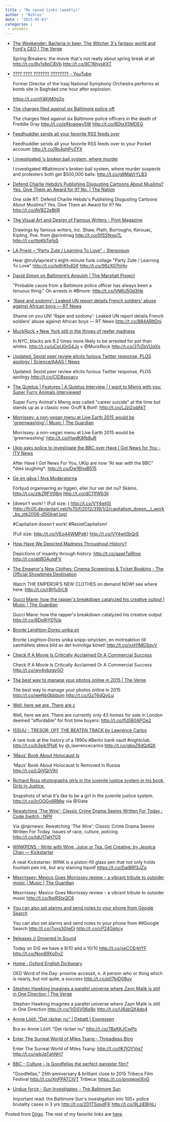 ```yaml
---
title : "My saved links (weekly)"
author : "Niklas"
date : "2015-05-03"
categories : 
 - animals
---
```


- [The Weekender: Bacteria in beer, The Witcher 3's fantasy world and Ford's CEO | The Verge](http://www.theverge.com/2015/5/2/8531359/the-weekender-bacteria-beer-witcher-3-fantasy-world-ford?utm_campaign=theverge&utm_content=chorus&utm_medium=social&utm_source=twitter)
    
    Spring Breakers: the movie that's not really about spring break at all http://t.co/8v1s8pC8Vb http://t.co/9C16hysKXT
    
- [‫???????? ??????? ???? ????‬‎ - YouTube](https://www.youtube.com/watch?t=170&v=AkBgNHh9UNI)
    
    Former Director of the Iraqi National Symphony Orchestra performs at bomb site in Baghdad one hour after explosion.
    
    https://t.co/nY4KjM0g2p
    
- [The charges filed against six Baltimore police off](http://trib.al/a9umVW5)
    
    The charges filed against six Baltimore police officers in the death of Freddie Gray http://t.co/elNoaqwy5W http://t.co/8DtxX5MDEG
    
- [Feedhuddler sends all your favorite RSS feeds over](http://lifehac.kr/f6x617V)
    
    Feedhuddler sends all your favorite RSS feeds over to your Pocket account: http://t.co/Rp4qhPvZYX
    
- [I investigated 's broken bail system, where murder](http://www.newsweek.com/baltimores-big-bad-bail-problem-327727)
    
    I investigated #Baltimore's broken bail system, where murder suspects and protesters both get $500,000 bails: http://t.co/g9MaVrYLB3
    
    
- [Defend Charlie Hebdo’s Publishing Disgusting Cartoons About Muslims? Yes. Give Them an Award for It? No. | The Nation](http://www.thenation.com/blog/205977/defend-charlie-hebdos-publishing-disgusting-cartoons-about-muslims-yes-give-them-award-i)
    
    One side RT: Defend Charlie Hebdo's Publishing Disgusting Cartoons About Muslims? Yes. Give Them an Award for It? No http://t.co/AVBZ2eBtlR
    
- [The Visual Art and Design of Famous Writers - Print Magazine](http://www.printmag.com/illustration/the-visual-art-and-design-of-famous-writers/)
    
    Drawings by famous writers, inc. Shaw, Plath, Burroughs, Kerouac, Kipling, Poe. from @printmag http://t.co/0fSSfexq7L http://t.co/ttpKbTpfgS
    
- [LA Priest – “Party Zute / Learning To Love” - Stereogum](http://www.stereogum.com/1798564/la-priest-party-zute-learning-to-love/mp3s/)
    
    Hear @trulylapriest's eight-minute funk collage "Party Zute / Learning To Love" http://t.co/lp6hKhdGtf http://t.co/96zX07hHjy
    
- [David Simon on Baltimore’s Anguish | The Marshall Project](https://www.themarshallproject.org/2015/04/29/david-simon-on-baltimore-s-anguish?utm_medium=social&utm_campaign=sprout&utm_source=twitter)
    
    "Probable cause from a Baltimore police officer has always been a tenuous thing." On arrests in #Bmore: http://t.co/hN6U50d3He
    
    
- ['Rape and sodomy': Leaked UN report details French soldiers’ abuse against African boys — RT News](http://rt.com/news/254205-french-soldiers-abuse-boys/#.VUJGj0SppIM.twitter)
    
    Shame on you UN! 'Rape and sodomy': Leaked UN report details French soldiers’ abuse against African boys — RT News http://t.co/884ARItDni
    
- [MuckRock • New York still in the throes of reefer madness](https://www.muckrock.com/news/archives/2015/apr/29/new-york-still-throes-reefer-madness/)
    
    In NYC, blacks are 9.2 times more likely to be arrested for pot than whites. http://t.co/uCpU0n54Jo v @MuckRock http://t.co/3TrZbVUqXs
    
- [Updated: Sexist peer review elicits furious Twitter response, PLOS apology | Science/AAAS | News](http://news.sciencemag.org/scientific-community/2015/04/sexist-peer-review-elicits-furious-twitter-response)
    
    Updated: Sexist peer review elicits furious Twitter response, PLOS apology http://t.co/ClD8sxoacy
    
- [The Quietus | Features | A Quietus Interview | I want to Mwng with you: Super Furry Animals interviewed](http://thequietus.com/articles/17781-super-furry-animals-interview)
    
    Super Furry Animal's Mwng was called "career suicide" at the time but stands up as a classic now. Gruff & Bunf: http://t.co/LJzi2xdAkT
    
- [Morrissey: a non-vegan menu at Live Earth 2015 would be 'greenwashing' | Music | The Guardian](http://www.theguardian.com/music/2015/apr/30/morrissey-live-earth-2015-open-letter-vegan-menu?CMP=share_btn_tw)
    
    Morrissey: a non-vegan menu at Live Earth 2015 would be 'greenwashing' http://t.co/HwdK8fb8uR
    
- [Ukip asks police to investigate the BBC over Have I Got News for You - ITV News](http://www.itv.com/news/2015-04-29/ukip-asks-police-to-investigate-the-bbc-over-have-i-got-news-for-you/)
    
    After Have I Got News For You, UKip are now “At war with the BBC” \*dies laughing\*: http://t.co/Dw16hqB515
    
- [Ge en gåva | Nya Moderaterna](http://www.moderat.se/ge-en-gava)
    
    Förbjud organisering av tiggeri, eller hur var det nu? Skäms. http://t.co/ztkZRFV06m http://t.co/dC11fWb3ll
    
- [doesn't work! ! (Full size: ) http://t.co/VY4wt0](http://fc05.deviantart.net/fs70/f/2012/319/1/2/capitalism_doesn__t_work_by_ztk2006-d5l0kwt.jpg)
    
    #Capitalism doesn't work! #ResistCapitalism!
    
    (Full size: http://t.co/VEo44WMPeK) http://t.co/VY4wt0bQrE
    
    
- [How Have We Depicted Madness Throughout History?](http://www.theparisreview.org/blog/2015/04/22/madness-and-meaning/)
    
    Depictions of insanity through history. http://t.co/aawlTalRmp http://t.co/abBGAulqFV
    
- [The Emperor's New Clothes: Cinema Screenings & Ticket Booking - The Official Showtimes Destination](http://www.theemperorsnewclothesfilm.co.uk)
    
    Watch THE EMPEROR’S NEW CLOTHES on demand NOW! see where here: http://t.co/r8lj1u5rLB
    
- [Gucci Mane: how the rapper's breakdown catalyzed his creative output | Music | The Guardian](http://www.theguardian.com/music/2015/apr/29/gucci-mane-rap-music-surge)
    
    Gucci Mane: how the rapper's breakdown catalyzed his creative output http://t.co/8Dq9jYD1Up
    
- [Bronte Leighton-Dores unika sn](http://t.co/xxH1MGSqvV)
    
    Bronte Leighton-Dores unika snipp-smycken, en motreaktion till samhällets skeva bild av det kvinnliga könet! http://t.co/xxH1MGSqvV
    
- [Check If A Movie Is Critically Acclaimed Or A Commercial Success](http://www.addictivetips.com/web/check-if-a-movie-is-critically-acclaimed-or-a-commercial-success/?utm_source=feedburner&utm_medium=twitter&utm_campaign=Feed%3A+Addictivetips+%28AddictiveTips%29)
    
    Check If A Movie Is Critically Acclaimed Or A Commercial Success http://t.co/wy4vbzgyGO
    
- [The best way to manage your photos online in 2015 | The Verge](http://www.theverge.com/2015/4/29/8467289/cloud-photo-storage-comparison-dropbox-icloud-flickr-onedrive-free?utm_campaign=theverge&utm_content=chorus&utm_medium=social&utm_source=twitter)
    
    The best way to manage your photos online in 2015 http://t.co/weNb0bbbum http://t.co/GzT6dQvjLu
    
- [Well, here we are. There are c](http://i100.independent.co.uk/article/there-are-only-43-yes-fortythree-homes-in-london-deemed-affordable-for-firsttime-buyers--g1rytEwExb)
    
    Well, here we are. There are currently only 43 homes for sale in London deemed “affordable” for first time buyers: http://t.co/fU060APOe2
    
- [ISSUU - TRESOR: OFF THE BEATEN TRACK by Lawrence Carlos](http://issuu.com/lcarlos1/docs/140707_tresor_off_the_beaten_track_)
    
    A rare look at the history of a 1990s #Berlin bank vault #nightclub. http://t.co/b3eik1PlsK by @\_lawrencecarlos http://t.co/gbpZ6dQdQX
    
    
- [‘Maus’ Book About Holocaust Is](http://trib.al/pUK4pFh)
    
    ‘Maus’ Book About Holocaust Is Removed in Russia http://t.co/LQjVQrVlhI
    
- [Richard Ross photographs girls in the juvenile justice system in his book, Girls in Justice.](http://www.slate.com/blogs/behold/2015/04/26/richard_ross_photographs_girls_in_the_juvenile_justice_system_in_his_book.html)
    
    Snapshots of what it's like to be a girl in the juvenile justice system. http://t.co/IcOOGv6RMw via @Slate
    
- [Rewatching 'The Wire': Classic Crime Drama Seems Written For Today : Code Switch : NPR](http://www.npr.org/blogs/codeswitch/2015/01/06/375147386/rewatching-the-wire-classic-crime-drama-seems-written-for-today?utm_campaign=storyshare&utm_source=twitter.com&utm_medium=social)
    
    Via @nprnews: Rewatching 'The Wire': Classic Crime Drama Seems Written For Today. Issues of race, culture, policing. http://t.co/tdU17aH7G5
    
- [WINKPENS - Write with Wine, Juice or Tea. Get Creative. by Jessica Chan — Kickstarter](https://www.kickstarter.com/projects/173263176/winkpens-write-with-wine-juice-or-tea-get-creative)
    
    A neat Kickstarter: WINK is a piston-fill glass pen that not only holds fountain pen ink, but any staining liquid! https://t.co/DaiBRf3JZg
    
- [Mexrrissey: Mexico Goes Morrissey review – a vibrant tribute to outsider music | Music | The Guardian](http://www.theguardian.com/music/2015/apr/27/mexrrissey-mexico-goes-morrissey-review-vibrant-outsider-music-barbican)
    
    Mexrrissey: Mexico Goes Morrissey review – a vibrant tribute to outsider music http://t.co/8eiRStxQC6
    
- [You can also set alarms and send notes to your phone from Google Search](http://www.androidauthority.com/send-notes-set-alarm-google-search-604137/)
    
    You can also set alarms and send notes to your phone from ##Google Search http://t.co/7uys3GteDj http://t.co/cP24Gpticy
    
    
- [Releases // Drowned In Sound](http://drownedinsound.com/records)
    
    Today on DiS we have a 9/10 and a 10/10 http://t.co/xeCCErktYF http://t.co/Non89XoDyZ
    
- [Home : Oxford English Dictionary](http://www.oed.com/;jsessionid=C778D55C49FD24C9CC942D7619200D73?authRejection=true&url=%2Fview%2FEntry%2F153567)
    
    OED Word of the Day: proxime accessit, n. A person who or thing which is nearly, but not quite, a success http://t.co/p07bjD09uv
    
- [Stephen Hawking imagines a parallel universe where Zayn Malik is still in One Direction | The Verge](http://www.theverge.com/2015/4/26/8500179/stephen-hawking-zayn-malik-alternate-universe?utm_campaign=theverge&utm_content=chorus&utm_medium=social&utm_source=twitter)
    
    Stephen Hawking imagines a parallel universe where Zayn Malik is still in One Direction http://t.co/1rDSV06e9x http://t.co/U6sbQX4dp4
    
- [Annie Lööf: "Det räcker nu" | Debatt | Expressen](http://www.expressen.se/debatt/annie-loof-det-racker-nu/)
    
    Bra av Annie Lööf: "Det räcker nu" http://t.co/7BsKKJCwPp
    
- [Enter The Surreal World of Miles Tsang - Threadless Blog](https://blog.threadless.com/enter-surreal-world-miles-tsang/?utm_medium=social_profile&utm_source=twitter.com&utm_campaign=tsang_4_26_15)
    
    Enter The Surreal World of Miles Tsang: http://t.co/IK7IOYVjq7 http://t.co/wbJqTahNH7
    
- [BBC - Culture - Is Goodfellas the perfect gangster film?](http://www.bbc.com/culture/story/20150422-better-than-the-godfather)
    
    "Goodfellas," 25th anniversary & brilliant close to 2015 Tribeca Film Festival http://t.co/XnPPATClVT Tribeca: https://t.co/pnqwoxIXnG
    
- [Undue force - Sun Investigates - The Baltimore Sun](http://data.baltimoresun.com/news/police-settlements/)
    
    Important read: the Baltimore Sun's investigation into 100+ police brutality cases in 3 yrs http://t.co/2D1TSqvdFK http://t.co/9LziEBHiLi
    

Posted from [Diigo](https://www.diigo.com). The rest of my favorite links are [here](https://www.diigo.com/user/npivic).
